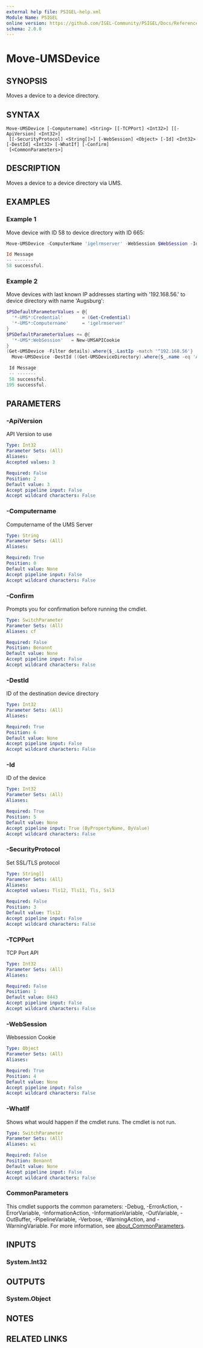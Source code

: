 ```yaml
---
external help file: PSIGEL-help.xml
Module Name: PSIGEL
online version: https://github.com/IGEL-Community/PSIGEL/Docs/Reference/Move-UMSDevice.md
schema: 2.0.0
---
```


# Move-UMSDevice

## SYNOPSIS
Moves a device to a device directory.

## SYNTAX

```
Move-UMSDevice [-Computername] <String> [[-TCPPort] <Int32>] [[-ApiVersion] <Int32>]
 [[-SecurityProtocol] <String[]>] [-WebSession] <Object> [-Id] <Int32> [-DestId] <Int32> [-WhatIf] [-Confirm]
 [<CommonParameters>]
```

## DESCRIPTION
Moves a device to a device directory via UMS.

## EXAMPLES

### Example 1

Move device with ID 58 to device directory with ID 665:

```powershell
Move-UMSDevice -ComputerName 'igelrmserver' -WebSession $WebSession -Id 58 -DestId 665

Id Message
-- -------
58 successful.
```

### Example 2

Move devices with last known IP addresses starting with '192.168.56.' to device directory with name 'Augsburg':

```powershell
$PSDefaultParameterValues = @{
  '*-UMS*:Credential'       = (Get-Credential)
  '*-UMS*:Computername'     = 'igelrmserver'
}
$PSDefaultParameterValues += @{
  '*-UMS*:WebSession'   = New-UMSAPICookie
}
(Get-UMSDevice -Filter details).where{$_.LastIp -match '^192.168.56'} |
  Move-UMSDevice -DestId ((Get-UMSDeviceDirectory).where{$_.name -eq 'Augsburg'})[0].Id

 Id Message
 -- -------
 58 successful.
195 successful.
```

## PARAMETERS

### -ApiVersion
API Version to use

```yaml
Type: Int32
Parameter Sets: (All)
Aliases:
Accepted values: 3

Required: False
Position: 2
Default value: 3
Accept pipeline input: False
Accept wildcard characters: False
```

### -Computername
Computername of the UMS Server

```yaml
Type: String
Parameter Sets: (All)
Aliases:

Required: True
Position: 0
Default value: None
Accept pipeline input: False
Accept wildcard characters: False
```

### -Confirm
Prompts you for confirmation before running the cmdlet.

```yaml
Type: SwitchParameter
Parameter Sets: (All)
Aliases: cf

Required: False
Position: Benannt
Default value: None
Accept pipeline input: False
Accept wildcard characters: False
```

### -DestId
ID of the destination device directory

```yaml
Type: Int32
Parameter Sets: (All)
Aliases:

Required: True
Position: 6
Default value: None
Accept pipeline input: False
Accept wildcard characters: False
```

### -Id
ID of the device

```yaml
Type: Int32
Parameter Sets: (All)
Aliases:

Required: True
Position: 5
Default value: None
Accept pipeline input: True (ByPropertyName, ByValue)
Accept wildcard characters: False
```

### -SecurityProtocol
Set SSL/TLS protocol

```yaml
Type: String[]
Parameter Sets: (All)
Aliases:
Accepted values: Tls12, Tls11, Tls, Ssl3

Required: False
Position: 3
Default value: Tls12
Accept pipeline input: False
Accept wildcard characters: False
```

### -TCPPort
TCP Port API

```yaml
Type: Int32
Parameter Sets: (All)
Aliases:

Required: False
Position: 1
Default value: 8443
Accept pipeline input: False
Accept wildcard characters: False
```

### -WebSession
Websession Cookie

```yaml
Type: Object
Parameter Sets: (All)
Aliases:

Required: True
Position: 4
Default value: None
Accept pipeline input: False
Accept wildcard characters: False
```

### -WhatIf
Shows what would happen if the cmdlet runs.
The cmdlet is not run.

```yaml
Type: SwitchParameter
Parameter Sets: (All)
Aliases: wi

Required: False
Position: Benannt
Default value: None
Accept pipeline input: False
Accept wildcard characters: False
```

### CommonParameters
This cmdlet supports the common parameters: -Debug, -ErrorAction, -ErrorVariable, -InformationAction, -InformationVariable, -OutVariable, -OutBuffer, -PipelineVariable, -Verbose, -WarningAction, and -WarningVariable. For more information, see [about_CommonParameters](http://go.microsoft.com/fwlink/?LinkID=113216).

## INPUTS

### System.Int32

## OUTPUTS

### System.Object
## NOTES

## RELATED LINKS
